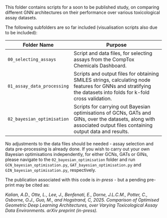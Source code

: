 This folder contains scripts for a soon to be published study, on comparing different GNN architectures on their performance over various toxicological assay datasets.

The following subfolders are so far included (visualisation scripts also due to be included):

| Folder Name | Purpose |
|----------|---------|
|  `00_selecting_assays`  | Script and data files, for selecting assays from the CompTox Chemicals Dashboard. |
|  `01_assay_data_processing`  | Scripts and output files for obtaining SMILES strings, calculating node features for GNNs and stratifying the datasets into folds for k-fold cross validation. |
|  `02_bayesian_optimisation`  | Scripts for carrying out Bayesian optimisations of GCNs, GATs and GINs, over the datasets, along with associated output files containing output data and results. |

No adjustments to the data files should be needed - assay selection and data pre-processing is already done. If you wish to carry out your own Bayesian optimisations independently, for either GCNs, GATs or GINs, please navigate to the `02_bayesian_optimisation` folder and run `GCN_bayesian_optimisation.py`, `GAT_bayesian_optimisation.py` and `GIN_bayesian_optimisation.py`, respectively.

The publication associated with this code is _in-press_ - but a pending pre-print may be cited as:

_Kalian, A.D., Otte, L., Lee, J., Benfenati, E., Dorne, J.L.C.M., Potter, C., Osborne, O.J., Guo, M., and Hogstrand, C, 2025. Comparison of Optimised Geometric Deep Learning Architectures, over Varying Toxicological Assay Data Environments. arXiv preprint (in-press)._

